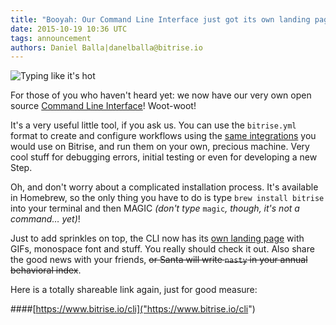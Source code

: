 ```yaml
---
title: "Booyah: Our Command Line Interface just got its own landing page!"
date: 2015-10-19 10:36 UTC
tags: announcement
authors: Daniel Balla|danelballa@bitrise.io
---
```


![Typing like it's hot](cli.gif)


For those of you who haven't heard yet: we now have our very own open source [Command Line Interface]("https://github.com/bitrise-io/bitrise")! Woot-woot!


It's a very useful little tool, if you ask us. You can use the `bitrise.yml` format to create and configure workflows using the [same integrations]("https://www.bitrise.io/integrations") you would use on Bitrise, and run them on your own, precious machine. Very cool stuff for debugging errors, initial testing or even for developing a new Step.


Oh, and don't worry about a complicated installation process. It's available in Homebrew, so the only thing you have to do is type `brew install bitrise` into your terminal and then MAGIC *(don't type* `magic`*, though, it's not a command… yet)*!


Just to add sprinkles on top, the CLI now has its [own landing page]("https://www.bitrise.io/cli") with GIFs, monospace font and stuff. You really should check it out. Also share the good news with your friends, <s>or Santa will write `nasty` in your annual behavioral index</s>.


Here is a totally shareable link again, just for good measure:


####[https://www.bitrise.io/cli]("https://www.bitrise.io/cli")
